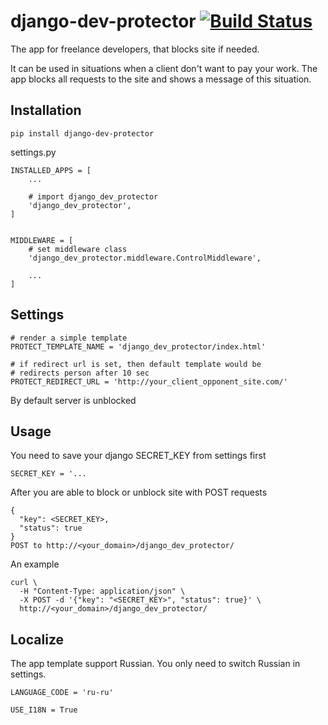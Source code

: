 django-dev-protector [![Build Status](https://travis-ci.org/ElusiveSpirit/django-dev-protector.svg?branch=master)](https://travis-ci.org/ElusiveSpirit/django-dev-protector)
====================
The app for freelance developers, that blocks site if needed.  

It can be used in situations when a client don't want to pay your work. The app blocks all requests to the site and shows a message of this situation.

Installation
------------
```
pip install django-dev-protector
```
settings.py
```
INSTALLED_APPS = [
    ...

    # import django_dev_protector
    'django_dev_protector',
]


MIDDLEWARE = [
    # set middleware class
    'django_dev_protector.middleware.ControlMiddleware',

    ...
]
```

Settings
--------
```
# render a simple template
PROTECT_TEMPLATE_NAME = 'django_dev_protector/index.html'

# if redirect url is set, then default template would be  
# redirects person after 10 sec
PROTECT_REDIRECT_URL = 'http://your_client_opponent_site.com/'
```
By default server is unblocked

Usage
-----
You need to save your django SECRET_KEY from settings first
```
SECRET_KEY = '...
```
After you are able to block or unblock site with POST requests
```
{
  "key": <SECRET_KEY>,
  "status": true
}
POST to http://<your_domain>/django_dev_protector/
```
An example
```
curl \
  -H "Content-Type: application/json" \
  -X POST -d '{"key": "<SECRET_KEY>", "status": true}' \
  http://<your_domain>/django_dev_protector/
```

Localize
--------
The app template support Russian. You only need to switch Russian in settings.
```
LANGUAGE_CODE = 'ru-ru'

USE_I18N = True
```
